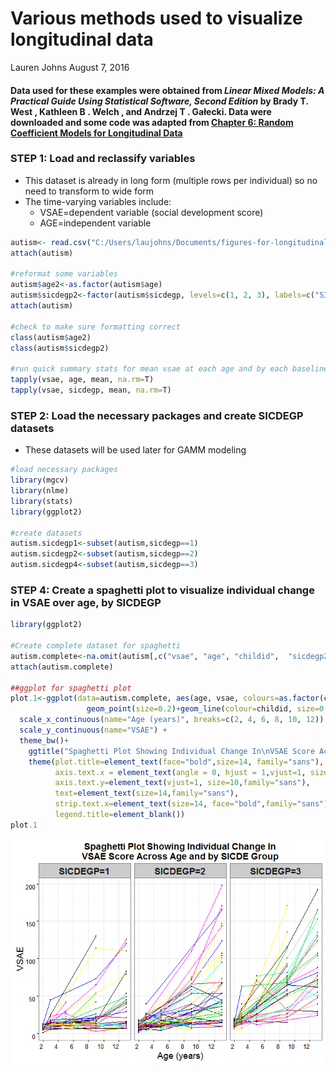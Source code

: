 Various methods used to visualize longitudinal data
================
Lauren Johns
August 7, 2016

#### Data used for these examples were obtained from *Linear Mixed Models: A Practical Guide Using Statistical Software, Second Edition* by Brady T. West , Kathleen B . Welch , and Andrzej T . Gałecki. Data were downloaded and some code was adapted from [Chapter 6: Random Coefficient Models for Longitudinal Data](http://www-personal.umich.edu/~bwest/chapter6.html)

### **STEP 1:** Load and reclassify variables

-   This dataset is already in long form (multiple rows per individual) so no need to transform to wide form
-   The time-varying variables include:
    -   VSAE=dependent variable (social development score)
    -   AGE=independent variable

``` r
autism<- read.csv("C:/Users/laujohns/Documents/figures-for-longitudinal-data/autism.csv")
attach(autism)

#reformat some variables
autism$age2<-as.factor(autism$age)
autism$sicdegp2<-factor(autism$sicdegp, levels=c(1, 2, 3), labels=c("SICDEGP=1", "SICDEGP=2", "SICDEGP=3"))
attach(autism)

#check to make sure formatting correct
class(autism$age2)
class(autism$sicdegp2)

#run quick summary stats for mean vsae at each age and by each baseline expressive score (SICDE group)
tapply(vsae, age, mean, na.rm=T)
tapply(vsae, sicdegp, mean, na.rm=T)
```

### **STEP 2:** Load the necessary packages and create SICDEGP datasets

-   These datasets will be used later for GAMM modeling

``` r
#load necessary packages
library(mgcv)
library(nlme)
library(stats)
library(ggplot2)

#create datasets
autism.sicdegp1<-subset(autism,sicdegp==1)
autism.sicdegp2<-subset(autism,sicdegp==2)
autism.sicdegp4<-subset(autism,sicdegp==3)
```

### **STEP 4:** Create a spaghetti plot to visualize individual change in VSAE over age, by SICDEGP

``` r
library(ggplot2)

#Create complete dataset for spaghetti
autism.complete<-na.omit(autism[,c("vsae", "age", "childid",  "sicdegp2")])
attach(autism.complete)

##ggplot for spaghetti plot
plot.1<-ggplot(data=autism.complete, aes(age, vsae, colours=as.factor(childid)))+ 
                 geom_point(size=0.2)+geom_line(colour=childid, size=0.2)+facet_grid( ~ sicdegp2, labeller= label_value)+
  scale_x_continuous(name="Age (years)", breaks=c(2, 4, 6, 8, 10, 12)) + 
  scale_y_continuous(name="VSAE") +
  theme_bw()+
    ggtitle("Spaghetti Plot Showing Individual Change In\nVSAE Score Across Age and by SICDE Group")+
    theme(plot.title=element_text(face="bold",size=14, family="sans"), 
          axis.text.x = element_text(angle = 0, hjust = 1,vjust=1, size=10,family="sans"), 
          axis.text.y=element_text(vjust=1, size=10,family="sans"),
          text=element_text(size=14,family="sans"), 
          strip.text.x=element_text(size=14, face="bold",family="sans"),
          legend.title=element_blank())
plot.1
```

![](README_2_files/figure-markdown_github/unnamed-chunk-4-1.png)
